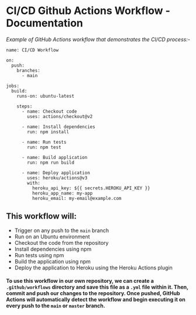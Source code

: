 # CI/CD Github Actions Workflow - Documentation

*Example of GitHub Actions workflow that demonstrates the CI/CD process:-*

```
name: CI/CD Workflow

on:
  push:
    branches:
      - main

jobs:
  build:
    runs-on: ubuntu-latest

    steps:
      - name: Checkout code
        uses: actions/checkout@v2
      
      - name: Install dependencies
        run: npm install

      - name: Run tests
        run: npm test

      - name: Build application
        run: npm run build

      - name: Deploy application
        uses: heroku/actions@v3
        with:
          heroku_api_key: ${{ secrets.HEROKU_API_KEY }}
          heroku_app_name: my-app
          heroku_email: my-email@example.com
```

This workflow will:
---
* Trigger on any push to the `main` branch
* Run on an Ubuntu environment
* Checkout the code from the repository
* Install dependencies using npm
* Run tests using npm
* Build the application using npm
* Deploy the application to Heroku using the Heroku Actions plugin

#### To use this workflow in our own repository, we can create a `.github/workflows` directory and save this file as a `.yml` file within it. Then, commit and push our changes to the repository. Once pushed, GitHub Actions will automatically detect the workflow and begin executing it on every push to the `main` or `master` branch.